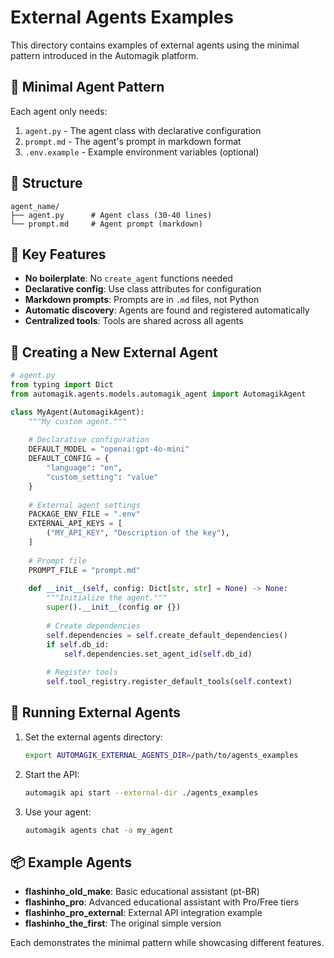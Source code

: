 # External Agents Examples

This directory contains examples of external agents using the minimal pattern introduced in the Automagik platform.

## 🚀 Minimal Agent Pattern

Each agent only needs:
1. `agent.py` - The agent class with declarative configuration
2. `prompt.md` - The agent's prompt in markdown format
3. `.env.example` - Example environment variables (optional)

## 📁 Structure

```
agent_name/
├── agent.py      # Agent class (30-40 lines)
└── prompt.md     # Agent prompt (markdown)
```

## 🎯 Key Features

- **No boilerplate**: No `create_agent` functions needed
- **Declarative config**: Use class attributes for configuration
- **Markdown prompts**: Prompts are in `.md` files, not Python
- **Automatic discovery**: Agents are found and registered automatically
- **Centralized tools**: Tools are shared across all agents

## 📝 Creating a New External Agent

```python
# agent.py
from typing import Dict
from automagik.agents.models.automagik_agent import AutomagikAgent

class MyAgent(AutomagikAgent):
    """My custom agent."""
    
    # Declarative configuration
    DEFAULT_MODEL = "openai:gpt-4o-mini"
    DEFAULT_CONFIG = {
        "language": "en",
        "custom_setting": "value"
    }
    
    # External agent settings
    PACKAGE_ENV_FILE = ".env"
    EXTERNAL_API_KEYS = [
        ("MY_API_KEY", "Description of the key"),
    ]
    
    # Prompt file
    PROMPT_FILE = "prompt.md"
    
    def __init__(self, config: Dict[str, str] = None) -> None:
        """Initialize the agent."""
        super().__init__(config or {})
        
        # Create dependencies
        self.dependencies = self.create_default_dependencies()
        if self.db_id:
            self.dependencies.set_agent_id(self.db_id)
        
        # Register tools
        self.tool_registry.register_default_tools(self.context)
```

## 🔧 Running External Agents

1. Set the external agents directory:
   ```bash
   export AUTOMAGIK_EXTERNAL_AGENTS_DIR=/path/to/agents_examples
   ```

2. Start the API:
   ```bash
   automagik api start --external-dir ./agents_examples
   ```

3. Use your agent:
   ```bash
   automagik agents chat -a my_agent
   ```

## 📦 Example Agents

- **flashinho_old_make**: Basic educational assistant (pt-BR)
- **flashinho_pro**: Advanced educational assistant with Pro/Free tiers
- **flashinho_pro_external**: External API integration example
- **flashinho_the_first**: The original simple version

Each demonstrates the minimal pattern while showcasing different features.